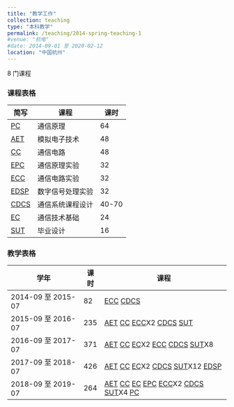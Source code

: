 ```yaml
---
title: "教学工作"
collection: teaching
type: "本科教学"
permalink: /teaching/2014-spring-teaching-1
#venue: "杭电"
#date: 2014-09-01 至 2020-02-12
location: "中国杭州"
---
```

8 门课程

### 课程表格

| 简写                 |     课程  |       课时  |
| ---------------- | ------------------------------------|--------|
| [PC](#)        | 通信原理          |      64|
| [AET](#)       | 模拟电子技术     |      48|
| [CC](#)       | 通信电路              |      48|
| [EPC](#)       | 通信原理实验 |   32|
| [ECC](#)      | 通信电路实验 |         32|
| [EDSP](#)      | 数字信号处理实验 |      32|
| [CDCS](#)      | 通信系统课程设计 |   40-70|
| [EC](#)      | 通信技术基础 |                      24|
| [SUT](#)      | 毕业设计 |           16|

### 教学表格

| 学年            | 课时  |     课程                                                     |
| --------         | ------ | ------------------------------------------------------------ |
| 2014-09 至 2015-07  | 82   |[ECC](#) [CDCS](#)|
| 2015-09 至 2016-07   | 235   |[AET](#) [CC](#) [ECC](#)X2 [CDCS](#) [SUT](#) |
| 2016-09 至 2017-07   | 371  |[AET](#) [CC](#) [EC](#)X2 [ECC](#) [CDCS](#) [SUT](#)X8|
| 2017-09 至 2018-07   | 426   |[AET](#) [CC](#) [EC](#)X2 [CDCS](#) [SUT](#)X12 [EDSP](#)  |
| 2018-09 至 2019-07   | 264   |[AET](#) [CC](#) [EC](#) [EPC](#) [ECC](#)X2 [CDCS](#) [SUT](#)X4 [PC](#) |
